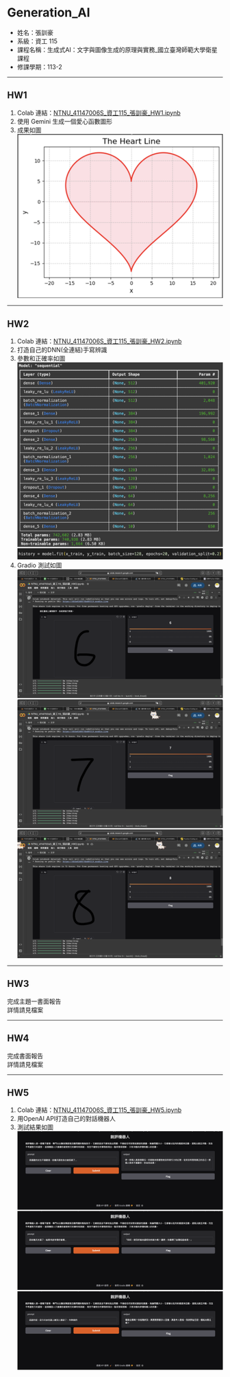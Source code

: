 # Generation_AI

- 姓名：張訓豪
- 系級：資工 115
- 課程名稱：生成式AI：文字與圖像生成的原理與實務_國立臺灣師範大學衛星課程
- 修課學期：113-2

---

## HW1

1. Colab 連結：[NTNU_41147006S_資工115_張訓豪_HW1.ipynb](https://colab.research.google.com/drive/1vYjFXjYaOafzweyWzKbFmQfy4ytYD4Hu?usp=sharing)
2. 使用 Gemini 生成一個愛心函數圖形
3. 成果如圖
![圖片](images/hw1-1.png)

---

## HW2

1. Colab 連結：[NTNU_41147006S_資工115_張訓豪_HW2.ipynb](https://colab.research.google.com/drive/1ZRq9PwEPcd7xEvnU-Kiog8aaawrO7b0c?usp=sharing)
2. 打造自己的DNN(全連結)手寫辨識
3. 參數和正確率如圖
![圖片](images/hw2-4.png)
![圖片](images/hw2-5.png)
4. Gradio 測試如圖
![圖片](images/hw2-1.png)
![圖片](images/hw2-2.png)
![圖片](images/hw2-3.png)

---

## HW3

完成主題一書面報告   
詳情請見檔案

---

## HW4

完成書面報告  
詳情請見檔案

---

## HW5

1. Colab 連結：[NTNU_41147006S_資工115_張訓豪_HW5.ipynb](https://colab.research.google.com/drive/14hw7wnQ9tEs9si_dIh_F1EtdAF0bpiji?usp=sharing)
2. 用OpenAI API打造自己的對話機器人  
3. 測試結果如圖  
![圖片](images/hw5-1.png)  
![圖片](images/hw5-2.png)  
![圖片](images/hw5-3.png)
